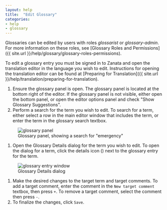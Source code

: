 ```yaml
---
layout: help
title:  "Edit Glossary"
categories:
- help
- glossary
---
```


Glossaries can be edited by users with roles *glossarist* or *glossary-admin*.
For more information on these roles, see [Glossary Roles and Permissions]({{ site.url }}/help/glossary/glossary-roles-permissions).


To edit a glossary entry you must be signed in to Zanata and open the
translation editor in the language you wish to edit. Instructions for opening
the translation editor can be found at [Preparing for Translation]({{ site.url }}/help/translation/preparing-for-translation).

1. Ensure the glossary panel is open. The glossary panel is located at the
bottom right of the editor. If the glossary panel is not visible, either open
the bottom panel, or open the editor options panel and check "Show Glossary
Suggestions".
1. Perform a search for the term you wish to edit. To search for a term, either
select a row in the main editor window that includes the term, or enter the term
in the glossary search textbox.

<figure>
    <img alt="glossary panel" src="{{ site.url }}/images/351-glossary-panel.png" />
    <figcaption>Glossary panel, showing a search for "emergency"</figcaption>
</figure>

1. Open the Glossary Details dialog for the term you wish to edit. To open the
dialog for a term, click the details icon (<i class='i i--info txt--highlight'></i>)
next to the glossary entry for the term.

<figure>
    <img alt="glossary entry window" src="{{ site.url }}/images/351-glossary-edit-windows.png" />
    <figcaption>Glossary Details dialog</figcaption>
</figure>

1. Make the desired changes to the target term and target comments. To add a
target comment, enter the comment in the `New target comment` textbox, then
press `+`. To remove a target comment, select the comment then press `-`.
1. To finalize the changes, click `Save`.
